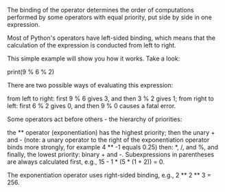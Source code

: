 The binding of the operator determines the order of computations performed by some operators with equal priority, put side by side in one expression.

Most of Python's operators have left-sided binding, which means that the calculation of the expression is conducted from left to right.

This simple example will show you how it works. Take a look:


print(9 % 6 % 2)
 
There are two possible ways of evaluating this expression:

from left to right: first 9 % 6 gives 3, and then 3 % 2 gives 1;
from right to left: first 6 % 2 gives 0, and then 9 % 0 causes a fatal error.

Some operators act before others - the hierarchy of priorities:

the ** operator (exponentiation) has the highest priority;
then the unary + and - (note: a unary operator to the right of the exponentiation operator binds more strongly, for example 4 ** -1 equals 0.25)
then: *, /, and %,
and finally, the lowest priority: binary + and -.
 Subexpressions in parentheses are always calculated first, e.g., 15 - 1 * (5 * (1 + 2)) = 0.

The exponentiation operator uses right-sided binding, e.g., 2 ** 2 ** 3 = 256.
